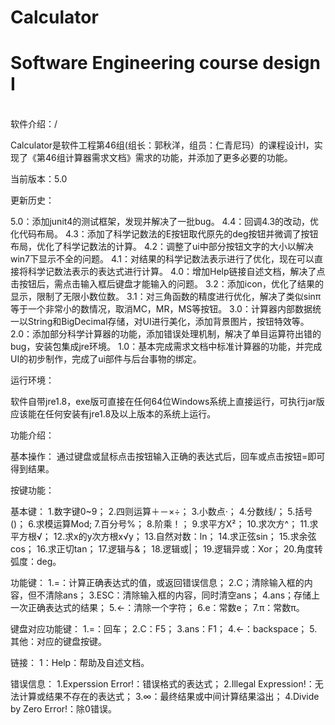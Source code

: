 # Calculator
Software Engineering course design I
==
<br>软件介绍：/<br>
  
   Calculator是软件工程第46组(组长：郭秋洋，组员：仁青尼玛）的课程设计I，实现了《第46组计算器需求文档》需求的功能，并添加了更多必要的功能。

当前版本：5.0

更新历史： 
  
  5.0：添加junit4的测试框架，发现并解决了一批bug。
  4.4：回调4.3的改动，优化代码布局。
  4.3：添加了科学记数法的E按钮取代原先的deg按钮并微调了按钮布局，优化了科学记数法的计算。
  4.2：调整了ui中部分按钮文字的大小以解决win7下显示不全的问题。
  4.1：对结果的科学记数法表示进行了优化，现在可以直接将科学记数法表示的表达式进行计算。
  4.0：增加Help链接自述文档，解决了点击按钮后，需点击输入框后键盘才能输入的问题。
  3.2：添加icon，优化了结果的显示，限制了无限小数位数。
  3.1：对三角函数的精度进行优化，解决了类似sinπ等于一个非常小的数情况，取消MC，MR，MS等按钮。
  3.0：计算器内部数据统一以String和BigDecimal存储，对UI进行美化，添加背景图片，按钮特效等。
  2.0：添加部分科学计算器的功能，添加错误处理机制，解决了单目运算符出错的bug，安装包集成jre环境。
  1.0：基本完成需求文档中标准计算器的功能，并完成UI的初步制作，完成了ui部件与后台事物的绑定。

运行环境：
  
  软件自带jre1.8，exe版可直接在任何64位Windows系统上直接运行，可执行jar版应该能在任何安装有jre1.8及以上版本的系统上运行。

功能介绍：

基本操作：
  通过键盘或鼠标点击按钮输入正确的表达式后，回车或点击按钮=即可得到结果。

按键功能：

基本键： 
  1.数字键0~9；
  2.四则运算＋－×÷；
  3.小数点·；
  4.分数线/；
  5.括号()；
  6.求模运算Mod;
  7.百分号%；
  8.阶乘！；
  9.求平方X²；
  10.求次方^；
  11.求平方根√；
  12.求x的y次方根x√y；
  13.自然对数：ln；
  14.求正弦sin；
  15.求余弦cos；
  16.求正切tan；
  17.逻辑与&；
  18.逻辑或|；
  19.逻辑异或：Xor；
  20.角度转弧度：deg。

功能键：
  1.=：计算正确表达式的值，或返回错误信息；
  2.C；清除输入框的内容，但不清除ans；
  3.ESC：清除输入框的内容，同时清空ans；
  4.ans；存储上一次正确表达式的结果；
  5.←：清除一个字符；
  6.e：常数e；
  7.π：常数π。

键盘对应功能键：
  1.=：回车；
  2.C：F5；
  3.ans：F1；
  4.←：backspace；
  5.其他：对应的键盘按键。

链接：
  1：Help：帮助及自述文档。

错误信息：
  1.Experssion Error!：错误格式的表达式；
  2.Illegal Expression!：无法计算或结果不存在的表达式；
  3.∞：最终结果或中间计算结果溢出；
  4.Divide by Zero Error!：除0错误。
